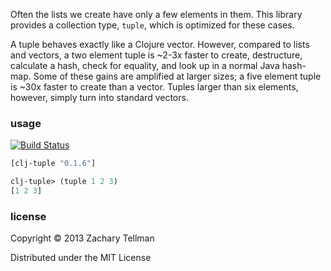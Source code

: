 Often the lists we create have only a few elements in them.  This library provides a collection type, `tuple`, which is optimized for these cases.  

A tuple behaves exactly like a Clojure vector.  However, compared to lists and vectors, a two element tuple is ~2-3x faster to create, destructure, calculate a hash, check for equality, and look up in a normal Java hash-map.  Some of these gains are amplified at larger sizes; a five element tuple is ~30x faster to create than a vector.  Tuples larger than six elements, however, simply turn into standard vectors.

### usage

[![Build Status](https://travis-ci.org/ztellman/clj-tuple.png?branch=master)](https://travis-ci.org/ztellman/clj-tuple)

```clj
[clj-tuple "0.1.6"]
```

```clj
clj-tuple> (tuple 1 2 3)
[1 2 3]
```

### license

Copyright © 2013 Zachary Tellman

Distributed under the MIT License
